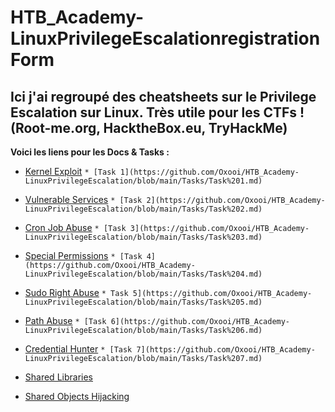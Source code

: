 # HTB_Academy-LinuxPrivilegeEscalationregistrationForm

Ici j'ai regroupé des cheatsheets sur le Privilege Escalation sur Linux. Très utile pour les CTFs ! (Root-me.org, HacktheBox.eu, TryHackMe)
-----------------

__Voici les liens pour les Docs & Tasks :__ 

* [Kernel Exploit](https://github.com/Oxooi/HTB_Academy-LinuxPrivilegeEscalation/blob/main/Privilege%20Escalation/Kernel%20Exploits.md)
`* [Task 1](https://github.com/Oxooi/HTB_Academy-LinuxPrivilegeEscalation/blob/main/Tasks/Task%201.md)`

* [Vulnerable Services](https://github.com/Oxooi/HTB_Academy-LinuxPrivilegeEscalation/blob/main/Privilege%20Escalation/Vulnerable%20Services.md)
`* [Task 2](https://github.com/Oxooi/HTB_Academy-LinuxPrivilegeEscalation/blob/main/Tasks/Task%202.md)`

* [Cron Job Abuse](https://github.com/Oxooi/HTB_Academy-LinuxPrivilegeEscalation/blob/main/Privilege%20Escalation/Cron%20Job%20Abuse.md) 
`* [Task 3](https://github.com/Oxooi/HTB_Academy-LinuxPrivilegeEscalation/blob/main/Tasks/Task%203.md)`

* [Special Permissions](https://github.com/Oxooi/HTB_Academy-LinuxPrivilegeEscalation/blob/main/Privilege%20Escalation/Special%20Permissions.md)
`* [Task 4](https://github.com/Oxooi/HTB_Academy-LinuxPrivilegeEscalation/blob/main/Tasks/Task%204.md)`

* [Sudo Right Abuse](https://github.com/Oxooi/HTB_Academy-LinuxPrivilegeEscalation/blob/main/Privilege%20Escalation/Sudo%20Rights%20Abuse.md)
`* Task 5](https://github.com/Oxooi/HTB_Academy-LinuxPrivilegeEscalation/blob/main/Tasks/Task%205.md)`

* [Path Abuse](https://github.com/Oxooi/HTB_Academy-LinuxPrivilegeEscalation/blob/main/Privilege%20Escalation/Path%20Abuse.md)
`* [Task 6](https://github.com/Oxooi/HTB_Academy-LinuxPrivilegeEscalation/blob/main/Tasks/Task%206.md)`

* [Credential Hunter](https://github.com/Oxooi/HTB_Academy-LinuxPrivilegeEscalation/blob/main/Privilege%20Escalation/Credential%20Hunting.md)
`* [Task 7](https://github.com/Oxooi/HTB_Academy-LinuxPrivilegeEscalation/blob/main/Tasks/Task%207.md)`

* [Shared Libraries](https://github.com/Oxooi/HTB_Academy-LinuxPrivilegeEscalation/blob/main/Privilege%20Escalation/Shared%20Libraries.md)

* [Shared Objects Hijacking](https://github.com/Oxooi/HTB_Academy-LinuxPrivilegeEscalation/blob/main/Privilege%20Escalation/Shared%20Object%20Hijacking.md)